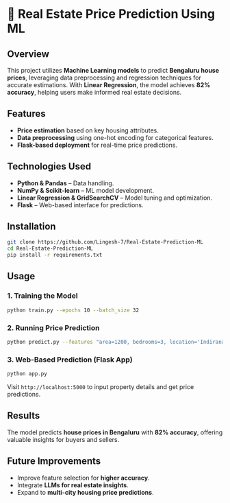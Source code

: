 # 🏡 Real Estate Price Prediction Using ML  

## Overview  
This project utilizes **Machine Learning models** to predict **Bengaluru house prices**, leveraging data preprocessing and regression techniques for accurate estimations. With **Linear Regression**, the model achieves **82% accuracy**, helping users make informed real estate decisions.  

## Features  
- **Price estimation** based on key housing attributes.  
- **Data preprocessing** using one-hot encoding for categorical features.  
- **Flask-based deployment** for real-time price predictions.  

## Technologies Used  
- **Python & Pandas** – Data handling.  
- **NumPy & Scikit-learn** – ML model development.  
- **Linear Regression & GridSearchCV** – Model tuning and optimization.  
- **Flask** – Web-based interface for predictions.  

## Installation  
```bash
git clone https://github.com/Lingesh-7/Real-Estate-Prediction-ML
cd Real-Estate-Prediction-ML
pip install -r requirements.txt
```

## Usage  
### 1. Training the Model  
```bash
python train.py --epochs 10 --batch_size 32
```

### 2. Running Price Prediction  
```bash
python predict.py --features "area=1200, bedrooms=3, location='Indiranagar'"
```

### 3. Web-Based Prediction (Flask App)  
```bash
python app.py
```
Visit `http://localhost:5000` to input property details and get price predictions.  

## Results  
The model predicts **house prices in Bengaluru** with **82% accuracy**, offering valuable insights for buyers and sellers.  

## Future Improvements  
- Improve feature selection for **higher accuracy**.  
- Integrate **LLMs for real estate insights**.  
- Expand to **multi-city housing price predictions**.
